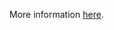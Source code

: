 More information [here](https://docs.paloaltonetworks.com/content/techdocs/en_US/prisma/prisma-cloud/prisma-cloud-code-security-policy-reference/docker-policies/docker-policy-index/ensure-docker-workdir-values-are-absolute-paths.html).
